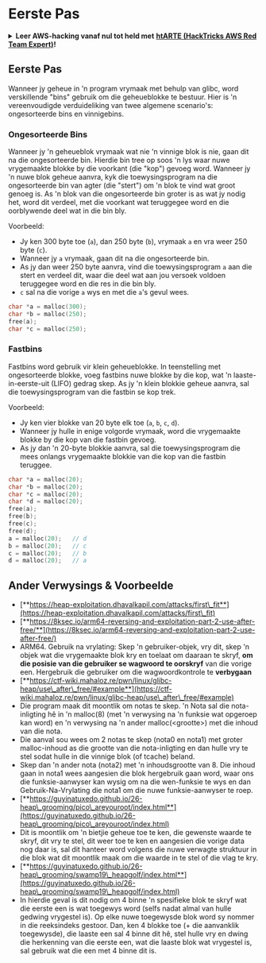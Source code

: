 # Eerste Pas

<details>

<summary><strong>Leer AWS-hacking vanaf nul tot held met</strong> <a href="https://training.hacktricks.xyz/courses/arte"><strong>htARTE (HackTricks AWS Red Team Expert)</strong></a><strong>!</strong></summary>

Ander maniere om HackTricks te ondersteun:

* As jy jou **maatskappy geadverteer wil sien in HackTricks** of **HackTricks in PDF wil aflaai** Kyk na die [**INSKRYWINGSPLANNE**](https://github.com/sponsors/carlospolop)!
* Kry die [**amptelike PEASS & HackTricks swag**](https://peass.creator-spring.com)
* Ontdek [**Die PEASS Familie**](https://opensea.io/collection/the-peass-family), ons versameling eksklusiewe [**NFT's**](https://opensea.io/collection/the-peass-family)
* **Sluit aan by die** 💬 [**Discord-groep**](https://discord.gg/hRep4RUj7f) of die [**telegram-groep**](https://t.me/peass) of **volg** ons op **Twitter** 🐦 [**@hacktricks\_live**](https://twitter.com/hacktricks\_live)**.**
* **Deel jou haktruuks deur PR's in te dien by die** [**HackTricks**](https://github.com/carlospolop/hacktricks) en [**HackTricks Cloud**](https://github.com/carlospolop/hacktricks-cloud) github-opslag.

</details>

## **Eerste Pas**

Wanneer jy geheue in 'n program vrymaak met behulp van glibc, word verskillende "bins" gebruik om die geheueblokke te bestuur. Hier is 'n vereenvoudigde verduideliking van twee algemene scenario's: ongesorteerde bins en vinnigebins.

### Ongesorteerde Bins

Wanneer jy 'n geheueblok vrymaak wat nie 'n vinnige blok is nie, gaan dit na die ongesorteerde bin. Hierdie bin tree op soos 'n lys waar nuwe vrygemaakte blokke by die voorkant (die "kop") gevoeg word. Wanneer jy 'n nuwe blok geheue aanvra, kyk die toewysingsprogram na die ongesorteerde bin van agter (die "stert") om 'n blok te vind wat groot genoeg is. As 'n blok van die ongesorteerde bin groter is as wat jy nodig het, word dit verdeel, met die voorkant wat teruggegee word en die oorblywende deel wat in die bin bly.

Voorbeeld:

* Jy ken 300 byte toe (`a`), dan 250 byte (`b`), vrymaak `a` en vra weer 250 byte (`c`).
* Wanneer jy `a` vrymaak, gaan dit na die ongesorteerde bin.
* As jy dan weer 250 byte aanvra, vind die toewysingsprogram `a` aan die stert en verdeel dit, waar die deel wat aan jou versoek voldoen teruggegee word en die res in die bin bly.
* `c` sal na die vorige `a` wys en met die `a`'s gevul wees.
```c
char *a = malloc(300);
char *b = malloc(250);
free(a);
char *c = malloc(250);
```
### Fastbins

Fastbins word gebruik vir klein geheueblokke. In teenstelling met ongesorteerde blokke, voeg fastbins nuwe blokke by die kop, wat 'n laaste-in-eerste-uit (LIFO) gedrag skep. As jy 'n klein blokkie geheue aanvra, sal die toewysingsprogram van die fastbin se kop trek.

Voorbeeld:

* Jy ken vier blokke van 20 byte elk toe (`a`, `b`, `c`, `d`).
* Wanneer jy hulle in enige volgorde vrymaak, word die vrygemaakte blokke by die kop van die fastbin gevoeg.
* As jy dan 'n 20-byte blokkie aanvra, sal die toewysingsprogram die mees onlangs vrygemaakte blokkie van die kop van die fastbin teruggee.
```c
char *a = malloc(20);
char *b = malloc(20);
char *c = malloc(20);
char *d = malloc(20);
free(a);
free(b);
free(c);
free(d);
a = malloc(20);   // d
b = malloc(20);   // c
c = malloc(20);   // b
d = malloc(20);   // a
```
## Ander Verwysings & Voorbeelde

* [**https://heap-exploitation.dhavalkapil.com/attacks/first\_fit**](https://heap-exploitation.dhavalkapil.com/attacks/first\_fit)
* [**https://8ksec.io/arm64-reversing-and-exploitation-part-2-use-after-free/**](https://8ksec.io/arm64-reversing-and-exploitation-part-2-use-after-free/)
* ARM64. Gebruik na vrylating: Skep 'n gebruiker-objek, vry dit, skep 'n objek wat die vrygemaakte blok kry en toelaat om daaraan te skryf, **om die posisie van die gebruiker se wagwoord te oorskryf** van die vorige een. Hergebruik die gebruiker om die wagwoordkontrole te **verbygaan**
* [**https://ctf-wiki.mahaloz.re/pwn/linux/glibc-heap/use\_after\_free/#example**](https://ctf-wiki.mahaloz.re/pwn/linux/glibc-heap/use\_after\_free/#example)
* Die program maak dit moontlik om notas te skep. 'n Nota sal die nota-inligting hê in 'n malloc(8) (met 'n verwysing na 'n funksie wat opgeroep kan word) en 'n verwysing na 'n ander malloc(\<grootte>) met die inhoud van die nota.
* Die aanval sou wees om 2 notas te skep (nota0 en nota1) met groter malloc-inhoud as die grootte van die nota-inligting en dan hulle vry te stel sodat hulle in die vinnige blok (of tcache) beland.
* Skep dan 'n ander nota (nota2) met 'n inhoudsgrootte van 8. Die inhoud gaan in nota1 wees aangesien die blok hergebruik gaan word, waar ons die funksie-aanwyser kan wysig om na die wen-funksie te wys en dan Gebruik-Na-Vrylating die nota1 om die nuwe funksie-aanwyser te roep.
* [**https://guyinatuxedo.github.io/26-heap\_grooming/pico\_areyouroot/index.html**](https://guyinatuxedo.github.io/26-heap\_grooming/pico\_areyouroot/index.html)
* Dit is moontlik om 'n bietjie geheue toe te ken, die gewenste waarde te skryf, dit vry te stel, dit weer toe te ken en aangesien die vorige data nog daar is, sal dit hanteer word volgens die nuwe verwagte struktuur in die blok wat dit moontlik maak om die waarde in te stel of die vlag te kry.
* [**https://guyinatuxedo.github.io/26-heap\_grooming/swamp19\_heapgolf/index.html**](https://guyinatuxedo.github.io/26-heap\_grooming/swamp19\_heapgolf/index.html)
* In hierdie geval is dit nodig om 4 binne 'n spesifieke blok te skryf wat die eerste een is wat toegewys word (selfs nadat almal van hulle gedwing vrygestel is). Op elke nuwe toegewysde blok word sy nommer in die reeksindeks gestoor. Dan, ken 4 blokke toe (+ die aanvanklik toegewysde), die laaste een sal 4 binne dit hê, stel hulle vry en dwing die herkenning van die eerste een, wat die laaste blok wat vrygestel is, sal gebruik wat die een met 4 binne dit is.
